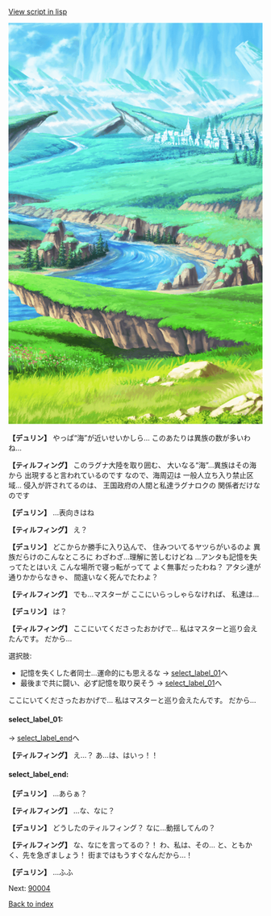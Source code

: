 [View script in lisp](../scripts/1141001.txt)

![plain.png](../images/backgrounds/plain.png)

**【デュリン】**
やっぱ“海”が近いせいかしら…
このあたりは異族の数が多いわね…

**【ティルフィング】**
このラグナ大陸を取り囲む、
大いなる“海”…異族はその海から
出現すると言われているのです
なので、海周辺は
一般人立ち入り禁止区域…
侵入が許されてるのは、
王国政府の人間と私達ラグナロクの
関係者だけなのです

**【デュリン】**
…表向きはね

**【ティルフィング】**
え？

**【デュリン】**
どこからか勝手に入り込んで、
住みついてるヤツらがいるのよ
異族だらけのこんなところに
わざわざ…理解に苦しむけどね
…アンタも記憶を失ってたとはいえ
こんな場所で寝っ転がってて
よく無事だったわね？
アタシ達が通りかからなきゃ、
間違いなく死んでたわよ？

**【ティルフィング】**
でも…マスターが
ここにいらっしゃらなければ、
私達は…

**【デュリン】**
は？

**【ティルフィング】**
ここにいてくださったおかげで…
私はマスターと巡り会えたんです。
だから…

選択肢:
- 記憶を失くした者同士…運命的にも思えるな → [select_label_01](#select_label_01)へ
- 最後まで共に闘い、必ず記憶を取り戻そう → [select_label_01](#select_label_01)へ

ここにいてくださったおかげで…
私はマスターと巡り会えたんです。
だから…

#### select_label_01:
 → [select_label_end](#select_label_end)へ

**【ティルフィング】**
え…？
あ…は、はいっ！！

#### select_label_end:

**【デュリン】**
…あらぁ？

**【ティルフィング】**
…な、なに？

**【デュリン】**
どうしたのティルフィング？
なに…動揺してんの？

**【ティルフィング】**
な、なにを言ってるの？！
わ、私は、その…
と、ともかく、先を急ぎましょう！
街まではもうすぐなんだから…！

**【デュリン】**
…ふふ

Next: [90004](90004.md)

[Back to index](index.md)
